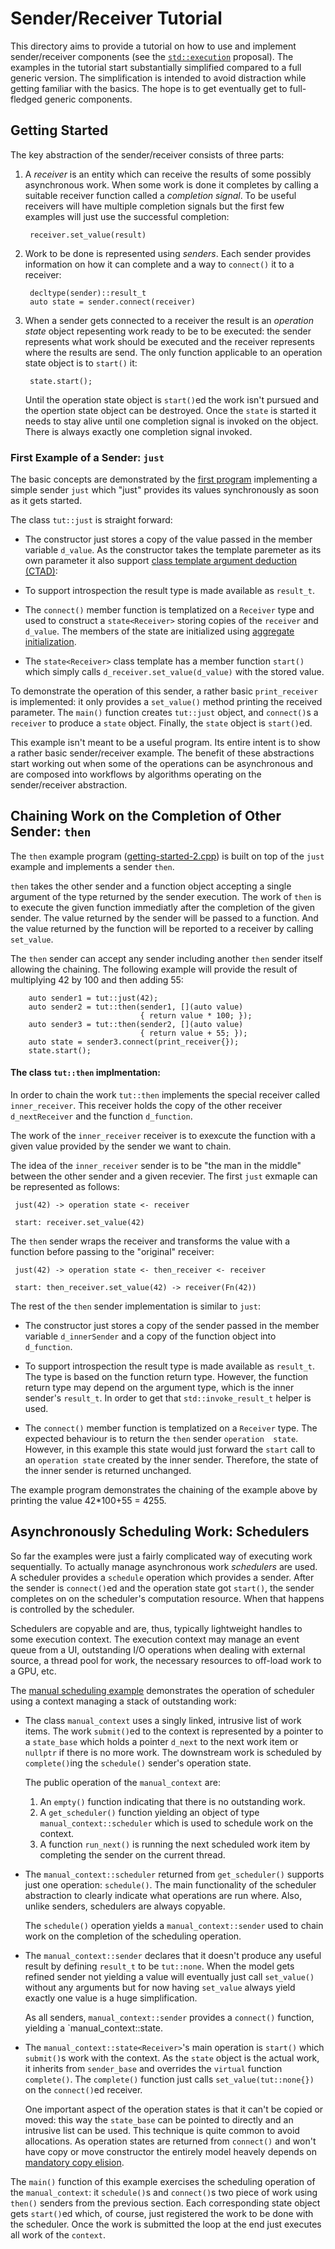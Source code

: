 # Sender/Receiver Tutorial

This directory aims to provide a tutorial on how to use and implement
sender/receiver components (see the
[`std::execution`](http://wg21.link/p2300) proposal). The examples
in the tutorial start substantially simplified compared to a full
generic version. The simplification is intended to avoid distraction
while getting familiar with the basics. The hope is to get eventually
get to full-fledged generic components.

## Getting Started

The key abstraction of the sender/receiver consists of three parts:

1. A _receiver_ is an entity which can receive the results of
    some possibly asynchronous work. When some work is done it
    completes by calling a suitable receiver function called a
    _completion signal_. To be useful receivers will have multiple
    completion signals but the first few examples will just use the
    successful completion:

        receiver.set_value(result)

2. Work to be done is represented using _senders_. Each sender
    provides information on how it can complete and a way to
    `connect()` it to a receiver:

        decltype(sender)::result_t
        auto state = sender.connect(receiver)

3. When a sender gets connected to a receiver the result is an
    _operation state_ object repesenting work ready to be to be
    executed: the sender represents what work should be executed
    and the receiver represents where the results are send. The
    only function applicable to an operation state object is to
    `start()` it:

        state.start();

    Until the operation state object is `start()`ed the work isn't
    pursued and the opertion state object can be destroyed. Once
    the `state` is started it needs to stay alive until one
    completion signal is invoked on the object. There is always
    exactly one completion signal invoked.

### First Example of a Sender: `just`

The basic concepts are demonstrated by the [first
program](getting-started-1.cpp) implementing a simple sender `just`
which "just" provides its values synchronously as soon as it gets
started.

The class `tut::just` is straight forward:

- The constructor just stores a copy of the value passed in the
    member variable `d_value`. As the constructor takes the template
    paremeter as its own parameter it also support [class template
    argument deduction
    (CTAD)](https://en.cppreference.com/w/cpp/language/class_template_argument_deduction):

- To support introspection the result type is made available as 
    `result_t`.

- The `connect()` member function is templatized on a `Receiver`
    type and used to construct a `state<Receiver>` storing copies
    of the `receiver` and `d_value`. The members of the state are
    initialized using [aggregate
    initialization](https://en.cppreference.com/w/cpp/language/aggregate_initialization).

- The `state<Receiver>` class template has a member function `start()`
    which simply calls `d_receiver.set_value(d_value)` with the stored
    value.

To demonstrate the operation of this sender, a rather basic `print_receiver`
is implemented: it only provides a `set_value()` method printing
the received parameter. The `main()` function creates `tut::just`
object, and `connect()`s a `receiver` to produce a `state` object.
Finally, the `state` object is `start()`ed.

This example isn't meant to be a useful program. Its entire intent is
to show a rather basic sender/receiver example. The benefit of these
abstractions start working out when some of the operations can be
asynchronous and are composed into workflows by algorithms operating
on the sender/receiver abstraction.

## Chaining Work on the Completion of Other Sender: `then`

The `then` example program ([getting-started-2.cpp](getting-started-2.cpp)) is built on top of the
`just` example and implements a sender `then`.

`then` takes the other sender and a function object accepting a
single argument of the type returned by the sender execution. The
work of `then` is to execute the given function immediatly after
the completion of the given sender. The value returned by the sender
will be passed to a function. And the value returned by the function
will be reported to a receiver by calling `set_value`.

The `then` sender can accept any sender including another `then`
sender itself allowing the chaining. The following example will
provide the result of multiplying 42 by 100 and then adding 55:

```
    auto sender1 = tut::just(42);
    auto sender2 = tut::then(sender1, [](auto value)
                             { return value * 100; });
    auto sender3 = tut::then(sender2, [](auto value)
                             { return value + 55; });
    auto state = sender3.connect(print_receiver{});
    state.start();

```
#### The class `tut::then` implmentation:

In order to chain the work `tut::then` implements the special receiver
called `inner_receiver`. This receiver holds the copy of the other 
receiver `d_nextReceiver` and the function `d_function`.

The work of the `inner_receiver` receiver is to exexcute the function
with a given value provided by the sender we want to chain.

The idea of the `inner_receiver` sender is to be "the man in the middle" 
between the other sender and a given recevier. The first `just` exmaple 
can be represented as follows:

```
 just(42) -> operation state <- receiver
 
 start: receiver.set_value(42)
```

The `then` sender wraps the receiver and transforms the value with a function before passing to the "original" receiver:

```
 just(42) -> operation state <- then_receiver <- receiver
 
 start: then_receiver.set_value(42) -> receiver(Fn(42))
```

The rest of the `then` sender implementation is similar to `just`:
- The constructor just stores a copy of the sender passed in the
    member variable `d_innerSender` and a copy of the function object into `d_function`.

- To support introspection the result type is made available as 
    `result_t`. The type is based on the function return type.
    However, the function return type may depend on the argument type, which is the inner sender's `result_t`. In order to get that `std::invoke_result_t` helper is used.

- The `connect()` member function is templatized on a `Receiver`
    type. The expected behaviour is to return the `then` sender `operation 
    state`. However, in this example this state would just forward the 
    `start` call to an `operation state` created by the inner sender. 
    Therefore, the state of the inner sender is returned unchanged.

The example program demonstrates the chaining of the example above by printing the value 42*100+55 = 4255.

## Asynchronously Scheduling Work: Schedulers

So far the examples were just a fairly complicated way of executing
work sequentially. To actually manage asynchronous work _schedulers_
are used. A scheduler provides a `schedule` operation which provides
a sender. After the sender is `connect()`ed and the operation state
got `start()`, the sender completes on on the scheduler's computation
resource. When that happens is controlled by the scheduler.

Schedulers are copyable and are, thus, typically lightweight handles
to some execution context. The execution context may manage an event
queue from a UI, outstanding I/O operations when dealing with
external source, a thread pool for work, the necessary resources
to off-load work to a GPU, etc.

The [manual scheduling example](getting-started-3.cpp) demonstrates
the operation of scheduler using a context managing a stack of
outstanding work:

- The class `manual_context` uses a singly linked, intrusive list
    of work items. The work `submit()`ed to the context is represented
    by a pointer to a `state_base` which holds a pointer `d_next`
    to the next work item or `nullptr` if there is no more work.
    The downstream work is scheduled by `complete()`ing the
    `schedule()` sender's operation state.

    The public operation of the `manual_context` are:

    1. An `empty()` function indicating that there is no outstanding
        work.
    2. A `get_scheduler()` function yielding an object of type
        `manual_context::scheduler` which is used to schedule work
        on the context.
    3. A function `run_next()` is running the next scheduled work
        item by completing the sender on the current thread.

- The `manual_context::scheduler` returned from `get_scheduler()`
    supports just one operation: `schedule()`. The main functionality
    of the scheduler abstraction to clearly indicate what operations
    are run where. Also, unlike senders, schedulers are always
    copyable.

    The `schedule()` operation yields a `manual_context::sender`
    used to chain work on the completion of the scheduling operation.

- The `manual_context::sender` declares that it doesn't produce any
    useful result by defining `result_t` to be `tut::none`. When
    the model gets refined sender not yielding a value will eventually
    just call `set_value()` without any arguments but for now having
    `set_value` always yield exactly one value is a huge simplification.

    As all senders, `manual_context::sender` provides a `connect()`
    function, yielding a `manual_context::state<Receiver>.

- The `manual_context::state<Receiver>`'s main operation is `start()`
    which `submit()`s work with the context. As the `state` object is
    the actual work, it inherits from `sender_base` and overrides the
    `virtual` function `complete()`. The `complete()` function just
    calls `set_value(tut::none{})` on the `connect()`ed receiver.

    One important aspect of the operation states is that it can't
    be copied or moved: this way the `state_base` can be pointed
    to directly and an intrusive list can be used. This technique
    is quite common to avoid allocations. As operation states are
    returned from `connect()` and won't have copy or move constructor
    the entirely model heavely depends on [mandatory copy
    elision](https://en.cppreference.com/w/cpp/language/copy_elision).

The `main()` function of this example exercises the scheduling
operation of the `manual_context`: it `schedule()`s and `connect()`s
two piece of work using `then()` senders from the previous section.
Each corresponding state object gets `start()`ed which, of course,
just registered the work to be done with the scheduler. Once the
work is submitted the loop at the end just executes all work of the
`context`.
